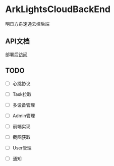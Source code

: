 # ArkLightsCloudBackEnd
明日方舟速通云控后端

## API文档

部署后[访问](http://127.0.0.1:2000/swagger-ui/index.htm)

## TODO

- [ ] 心跳协议
- [ ] Task拉取
- [ ] 多设备管理
- [ ] Admin管理
- [ ] 前端实现
- [ ] 截图获取
- [ ] User管理
- [ ] 通知

